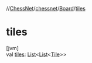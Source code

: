 //[ChessNet](../../../index.md)/[chessnet](../index.md)/[Board](index.md)/[tiles](tiles.md)

# tiles

[jvm]\
val [tiles](tiles.md): [List](https://kotlinlang.org/api/latest/jvm/stdlib/kotlin.collections/-list/index.html)&lt;[List](https://kotlinlang.org/api/latest/jvm/stdlib/kotlin.collections/-list/index.html)&lt;[Tile](../-tile/index.md)&gt;&gt;
